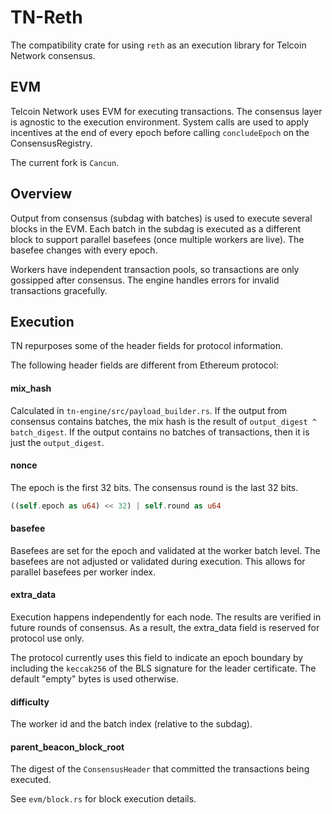 # TN-Reth

The compatibility crate for using `reth` as an execution library for Telcoin Network consensus.

## EVM

Telcoin Network uses EVM for executing transactions.
The consensus layer is agnostic to the execution environment.
System calls are used to apply incentives at the end of every epoch before calling `concludeEpoch` on the ConsensusRegistry.

The current fork is `Cancun`.

## Overview

Output from consensus (subdag with batches) is used to execute several blocks in the EVM.
Each batch in the subdag is executed as a different block to support parallel basefees (once multiple workers are live).
The basefee changes with every epoch.

Workers have independent transaction pools, so transactions are only gossipped after consensus.
The engine handles errors for invalid transactions gracefully.

## Execution

TN repurposes some of the header fields for protocol information.

The following header fields are different from Ethereum protocol:

#### mix_hash

Calculated in `tn-engine/src/payload_builder.rs`.
If the output from consensus contains batches, the mix hash is the result of `output_digest ^ batch_digest`.
If the output contains no batches of transactions, then it is just the `output_digest`.

#### nonce

The epoch is the first 32 bits.
The consensus round is the last 32 bits.

```rust
((self.epoch as u64) << 32) | self.round as u64
```

#### basefee

Basefees are set for the epoch and validated at the worker batch level.
The basefees are not adjusted or validated during execution.
This allows for parallel basefees per worker index.

#### extra_data

Execution happens independently for each node.
The results are verified in future rounds of consensus.
As a result, the extra_data field is reserved for protocol use only.

The protocol currently uses this field to indicate an epoch boundary by including the `keccak256` of the BLS signature for the leader certificate.
The default "empty" bytes is used otherwise.

#### difficulty

The worker id and the batch index (relative to the subdag).

#### parent_beacon_block_root

The digest of the `ConsensusHeader` that committed the transactions being executed.

See `evm/block.rs` for block execution details.
